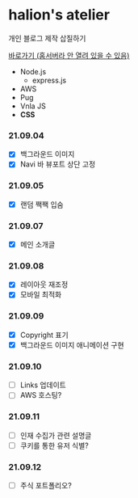 # halion's atelier

개인 블로그 제작 삽질하기

[바로가기 (홈서버라 안 열려 있을 수 있음)](http://www.chat.randompresident.com/)

- Node.js
    - express.js
- AWS
- Pug
- Vnla JS
- **CSS**

### 21.09.04

- [x] 백그라운드 이미지
- [x] Navi 바 뷰포트 상단 고정

### 21.09.05

- [x] 랜덤 짹짹 입숨

### 21.09.07

- [x] 메인 소개글

### 21.09.08

- [x] 레이아웃 재조정
- [x] 모바일 최적화

### 21.09.09

- [x] Copyright 표기
- [x] 백그라운드 이미지 애니메이션 구현

### 21.09.10

- [ ] Links 업데이트
- [ ] AWS 호스팅?

### 21.09.11

- [ ] 인재 수집가 관련 설명글
- [ ] 쿠키를 통한 유저 식별?

### 21.09.12

- [ ] 주식 포트폴리오?
